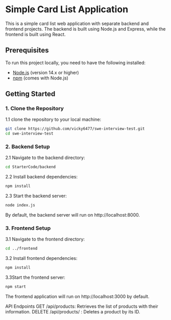 
# Simple Card List Application

This is a simple card list web application with separate backend and frontend projects. The backend is built using Node.js and Express, while the frontend is built using React.

## Prerequisites

To run this project locally, you need to have the following installed:

- [Node.js](https://nodejs.org/) (version 14.x or higher)
- [npm](https://www.npmjs.com/) (comes with Node.js)

## Getting Started

### 1. Clone the Repository

1.1 clone the repository to your local machine:
```bash
git clone https://github.com/vicky6477/swe-interview-test.git
cd swe-interview-test
```

### 2. Backend Setup
2.1 Navigate to the backend directory:
```bash
cd StarterCode/backend
```

2.2 Install backend dependencies:
```bash
npm install
```

2.3 Start the backend server:
```bash
node index.js
```

By default, the backend server will run on http://localhost:8000.

### 3. Frontend Setup
3.1 Navigate to the frontend directory:
```bash
cd ../frontend
```

3.2 Install frontend dependencies:
```bash
npm install
```

3.3Start the frontend server:
```bash
npm start
```

The frontend application will run on http://localhost:3000 by default.

API Endpoints
GET /api/products: Retrieves the list of products with their information.
DELETE /api/products/
: Deletes a product by its ID.
